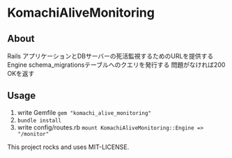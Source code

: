 # KomachiAliveMonitoring

## About
Rails アプリケーションとDBサーバーの死活監視するためのURLを提供するEngine
schema_migrationsテーブルへのクエリを発行する
問題がなければ200 OKを返す

## Usage

1. write Gemfile
  `gem "komachi_alive_monitoring"`
1. `bundle install`
1. write config/routes.rb
  `mount KomachiAliveMonitoring::Engine => "/monitor"`


This project rocks and uses MIT-LICENSE.
